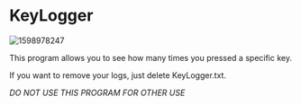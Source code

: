 # KeyLogger
 
![1598978247](https://user-images.githubusercontent.com/49132911/92013020-2e849f00-ed88-11ea-80a4-ba5ac371274a.png)


This program allows you to see how many times you pressed a specific key.

If you want to remove your logs, just delete KeyLogger.txt.

*DO NOT USE THIS PROGRAM FOR OTHER USE*
